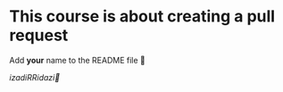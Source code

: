 # This course is about creating a pull request
Add **your** name to the README file :scroll:

_izadiRRidazi🦚_

